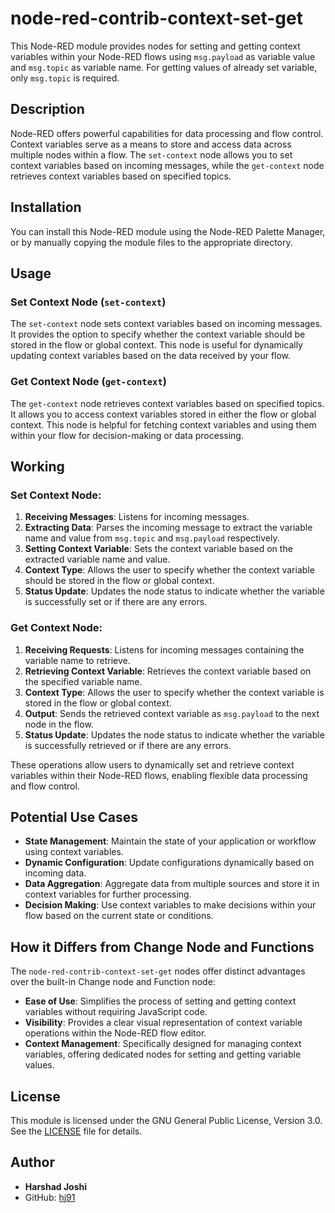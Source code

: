 # node-red-contrib-context-set-get

This Node-RED module provides nodes for setting and getting context variables within your Node-RED flows using `msg.payload` as variable value and `msg.topic` as variable name. For getting values of already set variable, only `msg.topic` is required.

## Description

Node-RED offers powerful capabilities for data processing and flow control. Context variables serve as a means to store and access data across multiple nodes within a flow. The `set-context` node allows you to set context variables based on incoming messages, while the `get-context` node retrieves context variables based on specified topics.

## Installation

You can install this Node-RED module using the Node-RED Palette Manager, or by manually copying the module files to the appropriate directory.

## Usage

### Set Context Node (`set-context`)

The `set-context` node sets context variables based on incoming messages. It provides the option to specify whether the context variable should be stored in the flow or global context. This node is useful for dynamically updating context variables based on the data received by your flow.

### Get Context Node (`get-context`)

The `get-context` node retrieves context variables based on specified topics. It allows you to access context variables stored in either the flow or global context. This node is helpful for fetching context variables and using them within your flow for decision-making or data processing.

## Working

### Set Context Node:

1. **Receiving Messages**: Listens for incoming messages.
2. **Extracting Data**: Parses the incoming message to extract the variable name and value from `msg.topic` and `msg.payload` respectively.
3. **Setting Context Variable**: Sets the context variable based on the extracted variable name and value.
4. **Context Type**: Allows the user to specify whether the context variable should be stored in the flow or global context.
5. **Status Update**: Updates the node status to indicate whether the variable is successfully set or if there are any errors.

### Get Context Node:

1. **Receiving Requests**: Listens for incoming messages containing the variable name to retrieve.
2. **Retrieving Context Variable**: Retrieves the context variable based on the specified variable name.
3. **Context Type**: Allows the user to specify whether the context variable is stored in the flow or global context.
4. **Output**: Sends the retrieved context variable as `msg.payload` to the next node in the flow.
5. **Status Update**: Updates the node status to indicate whether the variable is successfully retrieved or if there are any errors.

These operations allow users to dynamically set and retrieve context variables within their Node-RED flows, enabling flexible data processing and flow control.

## Potential Use Cases

- **State Management**: Maintain the state of your application or workflow using context variables.
- **Dynamic Configuration**: Update configurations dynamically based on incoming data.
- **Data Aggregation**: Aggregate data from multiple sources and store it in context variables for further processing.
- **Decision Making**: Use context variables to make decisions within your flow based on the current state or conditions.

## How it Differs from Change Node and Functions

The `node-red-contrib-context-set-get` nodes offer distinct advantages over the built-in Change node and Function node:

- **Ease of Use**: Simplifies the process of setting and getting context variables without requiring JavaScript code.
- **Visibility**: Provides a clear visual representation of context variable operations within the Node-RED flow editor.
- **Context Management**: Specifically designed for managing context variables, offering dedicated nodes for setting and getting variable values.

## License

This module is licensed under the GNU General Public License, Version 3.0. See the [LICENSE](LICENSE) file for details.

## Author

- **Harshad Joshi**
- GitHub: [hj91](https://github.com/hj91)

